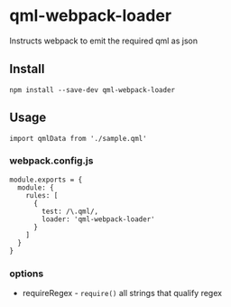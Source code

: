 # qml-webpack-loader

Instructs webpack to emit the required qml as json

## Install

```
npm install --save-dev qml-webpack-loader
```

## Usage

```
import qmlData from './sample.qml'
```

### webpack.config.js

```
module.exports = {
  module: {
    rules: [
      {
        test: /\.qml/,
        loader: 'qml-webpack-loader'
      }
    ]
  }
}
```

### options

* requireRegex - `require()` all strings that qualify regex
